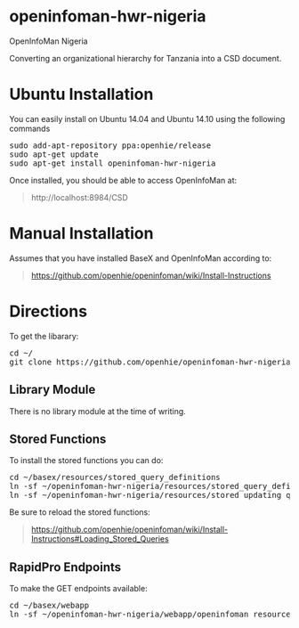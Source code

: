openinfoman-hwr-nigeria
====================

OpenInfoMan Nigeria

Converting an organizational hierarchy for Tanzania into a CSD document.  


Ubuntu Installation
===================
You can easily install on Ubuntu 14.04 and Ubuntu 14.10 using the following commands
<pre>
sudo add-apt-repository ppa:openhie/release
sudo apt-get update
sudo apt-get install openinfoman-hwr-nigeria
</pre>

Once installed, you should be able to access OpenInfoMan at:
> http://localhost:8984/CSD



Manual Installation
===================

Assumes that you have installed BaseX and OpenInfoMan according to:
> https://github.com/openhie/openinfoman/wiki/Install-Instructions


Directions
==========
To get the libarary:
<pre>
cd ~/
git clone https://github.com/openhie/openinfoman-hwr-nigeria
</pre>

Library Module
--------------
There is no library module at the time of writing.


Stored Functions
----------------
To install the stored functions you can do: 
<pre>
cd ~/basex/resources/stored_query_definitions
ln -sf ~/openinfoman-hwr-nigeria/resources/stored_query_definitions/* .
ln -sf ~/openinfoman-hwr-nigeria/resources/stored_updating_query_definitions/* .
</pre>
Be sure to reload the stored functions: 
> https://github.com/openhie/openinfoman/wiki/Install-Instructions#Loading_Stored_Queries


RapidPro Endpoints
--------------
To make the GET endpoints available:  
<pre>
cd ~/basex/webapp
ln -sf ~/openinfoman-hwr-nigeria/webapp/openinfoman_resourcemap_bindings.xqm
</pre>

